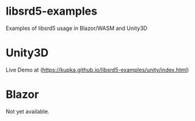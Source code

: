 # libsrd5-examples
Examples of libsrd5 usage in Blazor/WASM and Unity3D

# Unity3D

Live Demo at (https://kupka.github.io/libsrd5-examples/unity/index.html)

# Blazor

Not yet available.

